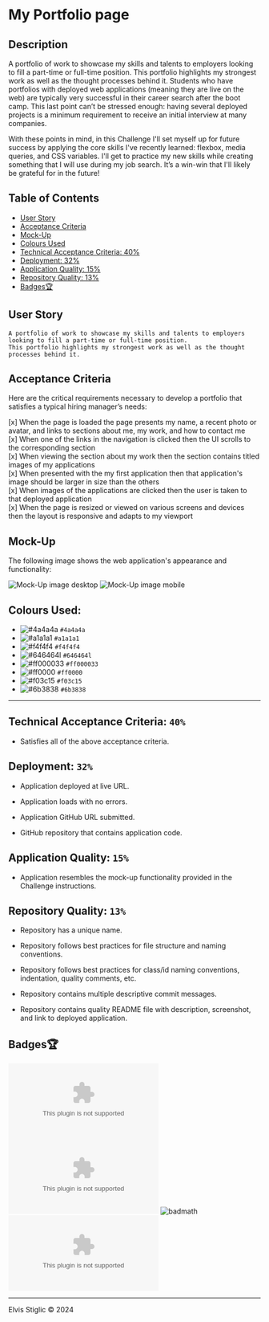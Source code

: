 # My Portfolio page

## Description 

A portfolio of work to showcase my skills and talents to employers looking to fill a part-time or full-time position.
This portfolio highlights my strongest work as well as the thought processes behind it. Students who have portfolios with deployed web applications (meaning they are live on the web) are typically very successful in their career search after the boot camp. This last point can’t be stressed enough: having several deployed projects is a minimum requirement to receive an initial interview at many companies.

With these points in mind, in this Challenge I'll set myself up for future success by applying the core skills I've recently learned: flexbox, media queries, and CSS variables. I'll get to practice my new skills while creating something that I will use during my job search. It’s a win-win that I'll likely be grateful for in the future!


## Table of Contents

* [User Story](#User-Story)
* [Acceptance Criteria](#Acceptance-Criteria)
* [Mock-Up](#Mock-Up)
* [Colours Used](#Colours-Used)
* [Technical Acceptance Criteria: 40%](#Technical-Acceptance-Criteria-40)
* [Deployment: 32%](#Deployment-32)
* [Application Quality: 15%](#Application-Quality-15)
* [Repository Quality: 13%](#Repository-Quality-13)
* [Badges🏆](#Badges)

## User Story

```
A portfolio of work to showcase my skills and talents to employers looking to fill a part-time or full-time position.
This portfolio highlights my strongest work as well as the thought processes behind it.
```


## Acceptance Criteria

Here are the critical requirements necessary to develop a portfolio that satisfies a typical hiring manager’s needs:

   [x] When the page is loaded the page presents my name, a recent photo or avatar, and links to sections about me, my work, and how to contact me  
   [x] When one of the links in the navigation is clicked then the UI scrolls to the corresponding section  
   [x] When viewing the section about my work then the section contains titled images of my applications  
   [x] When presented with the my first application then that application's image should be larger in size than the others  
   [x] When images of the applications are clicked then the user is taken to that deployed application  
   [x] When the page is resized or viewed on various screens and devices then the layout is responsive and adapts to my viewport  


## Mock-Up

The following image shows the web application's appearance and functionality:

![Mock-Up image desktop](./screenshot-desktop.png "Desktop Mock-Up image showing menu opened and one of the project cards selected")
![Mock-Up image mobile](./screenshot-mobile.png "Mobile Mock-Up image showing one of the project cards selected")


## Colours Used:
- ![#4a4a4a](https://placehold.co/15x15/4a4a4a/4a4a4a.png) `#4a4a4a`
- ![#a1a1a1](https://placehold.co/15x15/a1a1a1/a1a1a1.png) `#a1a1a1`
- ![#f4f4f4](https://placehold.co/15x15/f4f4f4/f4f4f4.png) `#f4f4f4`
- ![#646464l](https://placehold.co/15x15/646464l/646464l.png) `#646464l`
- ![#ff000033](https://placehold.co/15x15/ff000033/ff000033.png) `#ff000033`
- ![#ff0000](https://placehold.co/15x15/ff0000/ff0000.png) `#ff0000`
- ![#f03c15](https://placehold.co/15x15/f03c15/f03c15.png) `#f03c15`
- ![#6b3838](https://placehold.co/15x15/6b3838/6b3838.png) `#6b3838`

---
## Technical Acceptance Criteria: ```40%```

- Satisfies all of the above acceptance criteria.

## Deployment: ```32%```

- Application deployed at live URL.

- Application loads with no errors.

- Application GitHub URL submitted.

- GitHub repository that contains application code.

## Application Quality: ```15%```

- Application resembles the mock-up functionality provided in the Challenge instructions.

## Repository Quality: ```13%```

- Repository has a unique name.

- Repository follows best practices for file structure and naming conventions.

- Repository follows best practices for class/id naming conventions, indentation, quality comments, etc.

- Repository contains multiple descriptive commit messages.

- Repository contains quality README file with description, screenshot, and link to deployed application.


## Badges🏆

![badmath](https://img.shields.io/github/languages/top/nuketurtle/stiglicelvis.com)
![badmath](https://img.shields.io/github/repo-size/nuketurtle/stiglicelvis.com)
![badmath](https://img.shields.io/github/commits-since/nuketurtle/stiglicelvis.com/7ec480b?label=Total%20comits%20since%20first)
![badmath](https://img.shields.io/github/last-commit/nuketurtle/stiglicelvis.com)

---

Elvis Stiglic © 2024
